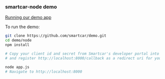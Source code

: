 ### smartcar-node demo
[Running our demo app](https://support.smartcar.com/getting-started/run-our-demo-app)

To run the demo:
```bash
git clone https://github.com/smartcar/demo.git
cd demo/node
npm install

# Copy your client id and secret from Smartcar's developer portal into app.js
# and register http://localhost:8000/callback as a redirect uri for your application.

node app.js
# Navigate to http://localhost:8000
```
